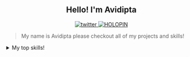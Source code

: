 <h2 align="center"> Hello! I'm Avidipta </h2>
<p align="center">
   <a href="https://x.com/Avidipta_17?sub_confimation=1">
      <img alt="twitter" title="@Avidipta_17" src="https://img.shields.io/twitter/follow/Avidipta_17"/>
      <img alt="HOLOPIN" title="Badges" src="https://www.holopin.io/userbadge/cm1xivkye18490cle7qrq77l1"/>
   </a>
   </p>

> My name is Avidipta please checkout all of my projects and skills!
<details>
   <summary>My top skills!</summary>

 | Rank |   TOP-SKILLS  |
 |-----:|---------------|
 |     1|    Python     |
 |     2|      C        |
 |     3|    MySQL      |
 |     4|     HTML      |
 |     5|  JavaScript   |
 |     6|     CSS       |
 |     7|  Networking   |

 </details>


<!--
**Avidiptab17/Avidiptab17** is a ✨ _special_ ✨ repository because its `README.md` (this file) appears on your GitHub profile.

Here are some ideas to get you started:

- 🔭 I’m currently working on ...
- 🌱 I’m currently learning ...
- 👯 I’m looking to collaborate on ...
- 🤔 I’m looking for help with ...
- 💬 Ask me about ...
- 📫 How to reach me: ...
- 😄 Pronouns: ...
- ⚡ Fun fact: ...
-->
